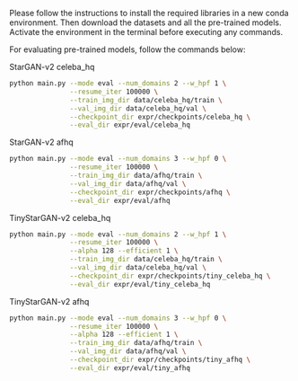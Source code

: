 Please follow the instructions to install the required libraries in a new conda environment. Then download the datasets and all the pre-trained models. Activate the environment in the terminal before executing any commands.

For evaluating pre-trained models, follow the commands below:

StarGAN-v2 celeba_hq
```bash
python main.py --mode eval --num_domains 2 --w_hpf 1 \
               --resume_iter 100000 \
               --train_img_dir data/celeba_hq/train \
               --val_img_dir data/celeba_hq/val \
               --checkpoint_dir expr/checkpoints/celeba_hq \
               --eval_dir expr/eval/celeba_hq
```

StarGAN-v2 afhq
```bash
python main.py --mode eval --num_domains 3 --w_hpf 0 \
               --resume_iter 100000 \
               --train_img_dir data/afhq/train \
               --val_img_dir data/afhq/val \
               --checkpoint_dir expr/checkpoints/afhq \
               --eval_dir expr/eval/afhq
```

TinyStarGAN-v2 celeba_hq
```bash
python main.py --mode eval --num_domains 2 --w_hpf 1 \
               --resume_iter 100000 \
               --alpha 128 --efficient 1 \
               --train_img_dir data/celeba_hq/train \
               --val_img_dir data/celeba_hq/val \
               --checkpoint_dir expr/checkpoints/tiny_celeba_hq \
               --eval_dir expr/eval/tiny_celeba_hq
```

TinyStarGAN-v2 afhq
```bash
python main.py --mode eval --num_domains 3 --w_hpf 0 \
               --resume_iter 100000 \
               --alpha 128 --efficient 1 \
               --train_img_dir data/afhq/train \
               --val_img_dir data/afhq/val \
               --checkpoint_dir expr/checkpoints/tiny_afhq \
               --eval_dir expr/eval/tiny_afhq
```